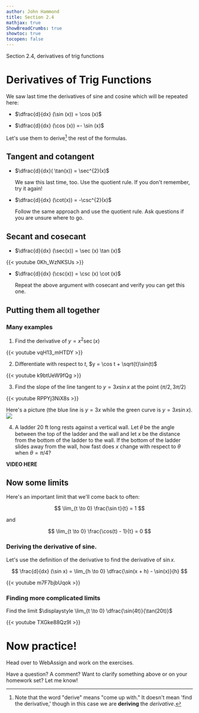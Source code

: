 ```yaml
---
author: John Hammond
title: Section 2.4
mathjax: true
ShowBreadCrumbs: true
showtoc: true
tocopen: false
---
```


Section 2.4, derivatives of trig functions
<!--more-->

# Derivatives of Trig Functions

We saw last time the derivatives of sine and cosine which will be repeated here: 

* $\dfrac{d}{dx} (\sin (x)) = \cos (x)$

* $\dfrac{d}{dx} (\cos (x)) =- \sin (x)$

Let's use them to derive[^1] the rest of the formulas.

## Tangent and cotangent

* $\dfrac{d}{dx}( \tan(x)) = \sec^{2}(x)$

   We saw this last time, too. Use the quotient rule. If you don't remember, try it again! 

* $\dfrac{d}{dx} (\cot(x)) = -\csc^{2}(x)$

   Follow the same approach and use the quotient rule. Ask questions if you are unsure where to go.

## Secant and cosecant

* $\dfrac{d}{dx} (\sec(x)) = \sec (x) \tan (x)$

{{< youtube 0Kh_WzNKSUs >}}

* $\dfrac{d}{dx} (\csc(x)) = \csc (x) \cot (x)$

   Repeat the above argument with cosecant and verify you can get this one.

## Putting them all together 

### Many examples

1. Find the derivative of $y = x^2 \sec (x)$

{{< youtube vqH13_mHTDY >}}

2. Differentiate with respect to $t$, $y = \cos t + \sqrt{t}\sin(t)$

{{< youtube k9btUeW9fQg >}}

3. Find the slope of the line tangent to $y = 3x \sin x$  at the point $(\pi/2, 3\pi/2)$

{{< youtube RPPYj3NiX8s >}}

Here's a picture (the blue line is $y=3x$ while the green curve is $y=3x\sin x$).
![](/calc/2.4.sinxand3x.png) 

4. A ladder 20 ft long rests against a vertical wall. Let 𝜃 be the angle between the top of the ladder and the wall and let *x* be the distance from the bottom of the ladder to the wall. If the bottom of the ladder slides away from the wall, how fast does $x$ change with respect to $\theta$ when $\theta = \pi/4$? 

**VIDEO HERE**

## Now some limits

Here's an important limit that we'll come back to often:

$$
\lim_{t \to 0} \frac{\sin t}{t} = 1
$$

and 

$$
\lim_{t \to 0} \frac{\cos(t) - 1}{t} = 0
$$

### Deriving the derivative of sine.

Let's use the definition of the derivative to find the derivative of $\sin x$.

$$
\frac{d}{dx} (\sin x) = \lim_{h \to 0} \dfrac{\sin(x + h) - \sin(x)}{h}
$$

{{< youtube m7F7bjbUqok >}}

### Finding more complicated limits

Find the limit $\displaystyle \lim_{t \to 0} \dfrac{\sin(4t)}{\tan(20t)}$

{{< youtube TXGke88Qz9I >}}

[^1]: Note that the word "derive" means "come up with." It doesn't mean 'find the derivative,' though in this case we are **deriving** the *derivative*.

# Now practice!

Head over to WebAssign and work on the exercises.

Have a question? A comment? Want to clarify something above or on your homework set? Let me know!